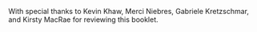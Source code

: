 With special thanks to Kevin Khaw, Merci Niebres, Gabriele Kretzschmar, and Kirsty MacRae for reviewing this booklet.
